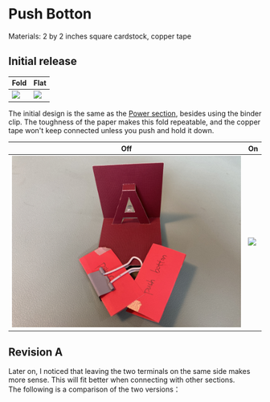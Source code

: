 # Push Botton
Materials: 2 by 2 inches square cardstock, copper tape

## Initial release
Fold | Flat
------------ | -------------
![](https://github.com/Ruhan-Yang/Light-up/blob/master/Push%20Botton/Push%20Botton%201.JPG) | ![](https://github.com/Ruhan-Yang/Light-up/blob/master/Push%20Botton/Push%20Botton%202.JPG)

The initial design is the same as the [Power section](https://github.com/Ruhan-Yang/Light-up/tree/master/Power), besides using the binder clip. The toughness of the paper makes this fold repeatable, and the copper tape won't keep connected unless you push and hold it down.

Off | On
------------ | -------------
![](https://github.com/Ruhan-Yang/Light-up/blob/master/Push%20Botton/Push%20Botton%203.JPG) | ![](https://github.com/Ruhan-Yang/Light-up/blob/master/Push%20Botton/Push%20Botton%204.JPG)

## Revision A
Later on, I noticed that leaving the two terminals on the same side makes more sense. This will fit better when connecting with other sections. \
The following is a comparison of the two versions：
